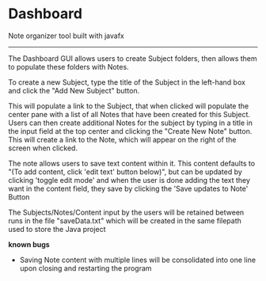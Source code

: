 # Dashboard
Note organizer tool built with javafx
*******************************************************************************************************************************

The Dashboard GUI allows users to create Subject folders, then allows them to populate these folders with Notes.

To create a new Subject, type the title of the Subject in the left-hand box and click the "Add New Subject" button.

This will populate a link to the Subject, that when clicked will populate the center pane with a list of all Notes that have been created 
for this Subject. Users can then create additional Notes for the subject by typing in a title in the input field at the top center
and clicking the "Create New Note" button. This will create a link to the Note, which will appear on the right of the screen when clicked. 

The note allows users to save text content within it. This content defaults to "(To add content, click 'edit text' button below)", but can 
be updated by clicking 'toggle edit mode' and when the user is done adding the text they want in the content field, they 
save by clicking the 'Save updates to Note' Button



The Subjects/Notes/Content input by the users will be retained between runs in the file "saveData.txt" which will be created in the same
filepath used to store the Java project


**known bugs**
- Saving Note content with multiple lines will be consolidated into one line upon closing and restarting the program


